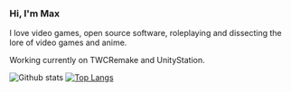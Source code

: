 ### Hi, I'm Max

I love video games, open source software, roleplaying and dissecting the lore of video games and anime.

Working currently on TWCRemake and UnityStation.

![Github stats](https://github-readme-stats.vercel.app/api?username=MaxIsJoe)
[![Top Langs](https://github-readme-stats.vercel.app/api/top-langs/?username=MaxIsJoe&layout=compact)](https://github.com/anuraghazra/github-readme-stats)

<!--
**MaxIsJoe/MaxIsJoe** is a ✨ _special_ ✨ repository because its `README.md` (this file) appears on your GitHub profile.

Here are some ideas to get you started:

- 🔭 I’m currently working on ...
- 🌱 I’m currently learning ...
- 👯 I’m looking to collaborate on ...
- 🤔 I’m looking for help with ...
- 💬 Ask me about ...
- 📫 How to reach me: ...
- 😄 Pronouns: ...
- ⚡ Fun fact: ...
-->
